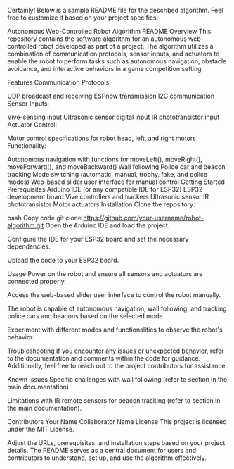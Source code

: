 
Certainly! Below is a sample README file for the described algorithm. Feel free to customize it based on your project specifics:

Autonomous Web-Controlled Robot Algorithm README
Overview
This repository contains the software algorithm for an autonomous web-controlled robot developed as part of a project. The algorithm utilizes a combination of communication protocols, sensor inputs, and actuators to enable the robot to perform tasks such as autonomous navigation, obstacle avoidance, and interactive behaviors in a game competition setting.

Features
Communication Protocols:

UDP broadcast and receiving
ESPnow transmission
I2C communication
Sensor Inputs:

Vive-sensing input
Ultrasonic sensor digital input
IR phototransistor input
Actuator Control:

Motor control specifications for robot head, left, and right motors
Functionality:

Autonomous navigation with functions for moveLeft(), moveRight(), moveForward(), and moveBackward()
Wall following
Police car and beacon tracking
Mode switching (automatic, manual, trophy, fake, and police modes)
Web-based slider user interface for manual control
Getting Started
Prerequisites
Arduino IDE (or any compatible IDE for ESP32)
ESP32 development board
Vive controllers and trackers
Ultrasonic sensor
IR phototransistor
Motor actuators
Installation
Clone the repository:

bash
Copy code
git clone https://github.com/your-username/robot-algorithm.git
Open the Arduino IDE and load the project.

Configure the IDE for your ESP32 board and set the necessary dependencies.

Upload the code to your ESP32 board.

Usage
Power on the robot and ensure all sensors and actuators are connected properly.

Access the web-based slider user interface to control the robot manually.

The robot is capable of autonomous navigation, wall following, and tracking police cars and beacons based on the selected mode.

Experiment with different modes and functionalities to observe the robot's behavior.

Troubleshooting
If you encounter any issues or unexpected behavior, refer to the documentation and comments within the code for guidance. Additionally, feel free to reach out to the project contributors for assistance.

Known Issues
Specific challenges with wall following (refer to section in the main documentation).

Limitations with IR remote sensors for beacon tracking (refer to section in the main documentation).

Contributors
Your Name
Collaborator Name
License
This project is licensed under the MIT License.

Adjust the URLs, prerequisites, and installation steps based on your project details. The README serves as a central document for users and contributors to understand, set up, and use the algorithm effectively.
